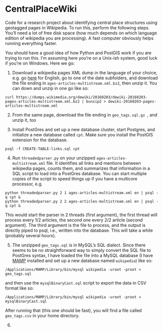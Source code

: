 # CentralPlaceWiki

Code for a research project about identifying central place structures using geotagged pages in Wikipedia. To run this, perform the following steps. You’ll need a lot of free disk space (how much depends on which language edition of wikipedia you are processing). A fast computer obviously helps running everything faster.

You should have a good idea of how Python and PostGIS work if you are trying to run this. I’m assuming here you’re on a Unix-ish system, good luck if you’re on Windows. Here we go:

1. Download a wikipedia pages XML dump in the language of your choice, e.g. go [here](https://dumps.wikimedia.org/enwiki/) for English, go to one of the date subfolders, and download the file ending in `ages-articles-multistream.xml.bz2`, then unzip it. You can down and unzip in one go like so:
```
curl https://dumps.wikimedia.org/dewiki/20160203/dewiki-20160203-pages-articles-multistream.xml.bz2 | bunzip2 > dewiki-20160203-pages-articles-multistream.xml
``` 

2. From the same page, download the file ending in `geo_tags.sql.gz `, and unzip it, too

3. Install PostGres and set up a new database cluster, start Postgres, and initialize a new database called `cpt`. Make sure you install the PostGIS extension for the database. 
```
psql -f CREATE-TABLE-links.sql cpt
```
4. Run `threadedparser.py` on your unzipped `ages-articles-multistream.xml` file. It identifies all links and mentions between wikipedia pages, counts them, and summarizes that information in a SQL script to load into a PostGres database. You can start multiple copies of the script to speed things up if you have a multicore processor, e.g.
```
python threadedparser.py 2 1 ages-articles-multistream.xml en | psql -q cpt &
python threadedparser.py 2 2 ages-articles-multistream.xml en | psql -q cpt &
```
This would start the parser in 2 threads (first argument), the first thread will process every 1/2 articles, the second one every 2/2 article (second argument). The third argument is the file to process, and the output is directly piped to psql, i.e., written into the database. This will take a while (probably several hours).

5. The unzipped `geo_tags.sql` is in MySQL’s SQL dialect. Since there seems to be no straightforward way to simply convert the SQL file to PostGres syntax, I have loaded the file into a MySQL database (I have [MAMP](https://www.mamp.info/en/) installed and set up a new database named `wikipedia`) like so: 
```
/Applications/MAMP/Library/bin/mysql wikipedia -uroot -proot < geo_tags.sql 
```
and then use the `mysqlBinaryCast.sql` script to export the data in CSV format like so:
```
/Applications/MAMP/Library/bin/mysql wikipedia -uroot -proot < mysqlBinaryCast.sql
```
After running that (this one should be fast), you will find a file called `geo_tags.csv` in your home directory.

6. 
